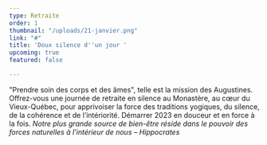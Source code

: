 ```yaml
---
type: Retraite
order: 1
thumbnail: "/uploads/21-janvier.png"
link: "#"
title: 'Doux silence d''un jour '
upcoming: true
featured: false

---
```

"Prendre soin des corps et des âmes", telle est la mission des Augustines. Offrez-vous une journée de retraite en silence au Monastère, au cœur du Vieux-Québec, pour apprivoiser la force des traditions yogiques, du silence, de la cohérence et de l’intériorité. Démarrer 2023 en douceur et en force à la fois. _Notre plus grande source de bien-être réside dans le pouvoir des forces naturelles à l’intérieur de nous – Hippocrates_